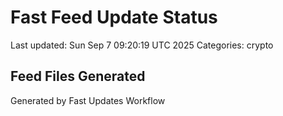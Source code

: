 # Fast Feed Update Status
Last updated: Sun Sep  7 09:20:19 UTC 2025
Categories: crypto

## Feed Files Generated

Generated by Fast Updates Workflow
